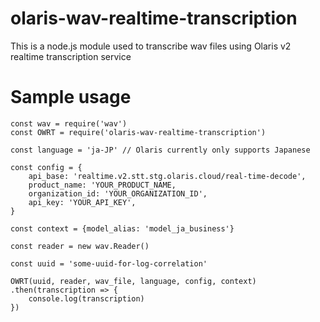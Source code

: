 # olaris-wav-realtime-transcription
This is a node.js module used to transcribe wav files using Olaris v2 realtime transcription service

# Sample usage
```
const wav = require('wav')
const OWRT = require('olaris-wav-realtime-transcription')

const language = 'ja-JP' // Olaris currently only supports Japanese

const config = {
    api_base: 'realtime.v2.stt.stg.olaris.cloud/real-time-decode',
    product_name: 'YOUR_PRODUCT_NAME,
    organization_id: 'YOUR_ORGANIZATION_ID',
    api_key: 'YOUR_API_KEY',
}

const context = {model_alias: 'model_ja_business'}

const reader = new wav.Reader()

const uuid = 'some-uuid-for-log-correlation'

OWRT(uuid, reader, wav_file, language, config, context)
.then(transcription => {
    console.log(transcription)
})
```


